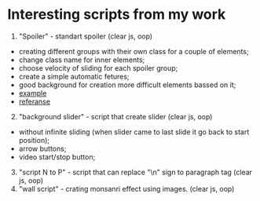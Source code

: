 # Interesting scripts from my work

1. "Spoiler" - standart spoiler (clear js, oop)
  - creating different groups with their own class for a couple of elements;
  - change class name for inner elements;
  - choose velocity of sliding for each spoiler group;
  - create a simple automatic fetures;
  - good background for creation more difficult elements bassed on it;
  - [example](https://codepen.io/Ceditvodu/full/yORmaO/)
  - [referanse](https://github.com/Ceditvodu/work-scripts/wiki/Spoiler)
2. "background slider" - script that create slider (clear js, oop)
  - without infinite sliding (when slider came to last slide it go back to start position);
  - arrow buttons; 
  - video start/stop button;
3. "script N to P" - script that can replace "\n" sign to paragraph tag (clear js, oop)
4. "wall script" - crating monsanri effect using images. (clear js, oop)
